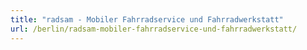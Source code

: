 ```yaml
---
title: "radsam - Mobiler Fahrradservice und Fahrradwerkstatt"
url: /berlin/radsam-mobiler-fahrradservice-und-fahrradwerkstatt/
---
```

